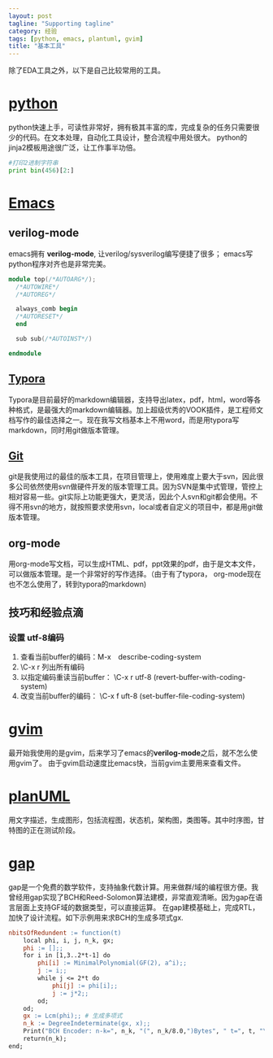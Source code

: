 ```yaml
---
layout: post
tagline: "Supporting tagline"
category: 经验
tags: [python, emacs, plantuml, gvim]
title: "基本工具"
---
```


除了EDA工具之外，以下是自己比较常用的工具。
# [python](https://www.python.org/)

python快速上手，可读性非常好，拥有极其丰富的库，完成复杂的任务只需要很少的代码。在文本处理，自动化工具设计，整合流程中用处很大。
python的jinja2模板用途很广泛，让工作事半功倍。

~~~ python
#打印2进制字符串
print bin(456)[2:]
~~~

# [Emacs](http://www.gnu.org/software/emacs/)

## verilog-mode
emacs拥有 **verilog-mode**, 让verilog/sysverilog编写便捷了很多； emacs写python程序对齐也是非常完美。
	
~~~ verilog
module top(/*AUTOARG*/);
  /*AUTOWIRE*/
  /*AUTOREG*/

  always_comb begin
  /*AUTORESET*/
  end

  sub sub(/*AUTOINST*/)

endmodule
~~~

## [Typora](https://typora.io/)

Typora是目前最好的markdown编辑器，支持导出latex，pdf，html，word等各种格式，是最强大的markdown编辑器。加上超级优秀的VOOK插件，是工程师文档写作的最佳选择之一。现在我写文档基本上不用word，而是用typora写markdown，同时用git做版本管理。

## [Git](https://git-scm.com/)

git是我使用过的最佳的版本工具，在项目管理上，使用难度上要大于svn，因此很多公司依然使用svn做硬件开发的版本管理工具。因为SVN是集中式管理，管控上相对容易一些。git实际上功能更强大，更灵活，因此个人svn和git都会使用。不得不用svn的地方，就按照要求使用svn，local或者自定义的项目中，都是用git做版本管理。

## org-mode

用org-mode写文档，可以生成HTML、pdf，ppt效果的pdf，由于是文本文件，可以做版本管理。是一个非常好的写作选择。（由于有了typora， org-mode现在也不怎么使用了，转到typora的markdown)

## 技巧和经验点滴
### 设置 utf-8编码

1. 查看当前buffer的编码：M-x　describe-coding-system
1. \C-x <RET> r <TAB> 列出所有编码
1. 以指定编码重读当前buffer： \C-x <RET> r utf-8 (revert-buffer-with-coding-system)
1. 改变当前buffer的编码： \C-x <RET> f uft-8 (set-buffer-file-coding-system)


# [gvim](https://vim.sourceforge.io/)
最开始我使用的是gvim，后来学习了emacs的**verilog-mode**之后，就不怎么使用gvim了。
由于gvim启动速度比emacs快，当前gvim主要用来查看文件。

# [planUML](http://plantuml.com/)
用文字描述，生成图形，包括流程图，状态机，架构图，类图等。其中时序图，甘特图的正在测试阶段。

# [gap](http://www.gap-system.org/)
gap是一个免费的数学软件，支持抽象代数计算。用来做群/域的编程很方便。我曾经用gap实现了BCH和Reed-Solomon算法建模，非常直观清晰。因为gap在语言层面上支持GF域的数据类型，可以直接运算。
在gap建模基础上，完成RTL，加快了设计流程。如下示例用来求BCH的生成多项式gx.

~~~ makefile
nbitsOfRedundent := function(t)
    local phi, i, j, n_k, gx;
    phi := [];;
    for i in [1,3..2*t-1] do
        phi[i] := MinimalPolynomial(GF(2), a^i);;
        j := i;;
        while j <= 2*t do
            phi[j] := phi[i];;
            j := j*2;;
        od;
    od;
    gx := Lcm(phi);; # 生成多项式
    n_k := DegreeIndeterminate(gx, x);;
    Print("BCH Encoder: n-k=", n_k, "(", n_k/8.0,")Bytes", " t=", t, "\n");
    return(n_k);
end;
~~~
